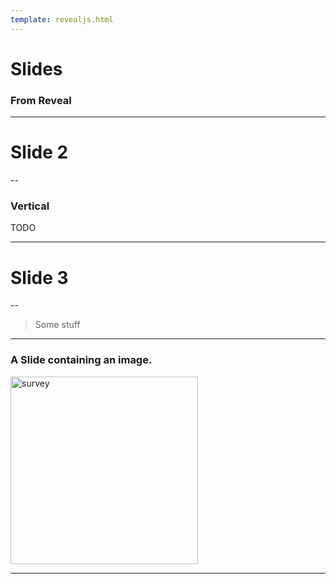 ```yaml
---
template: revealjs.html
---
```


# Slides

### From Reveal

---

# Slide 2

--

### Vertical

TODO

---

# Slide 3

--

> Some stuff

---

### A Slide containing an image.

<img title="survey" src=test.jpg  width="300" height="300">

---